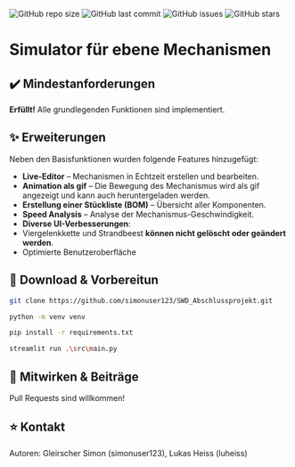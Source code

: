 ![GitHub repo size](https://img.shields.io/github/repo-size/simonuser123/SWD_Abschlussprojekt)
![GitHub last commit](https://img.shields.io/github/last-commit/simonuser123/SWD_Abschlussprojekt)
![GitHub issues](https://img.shields.io/github/issues/simonuser123/SWD_Abschlussprojekt)
![GitHub stars](https://img.shields.io/github/stars/simonuser123/SWD_Abschlussprojekt)

# Simulator für ebene Mechanismen

## ✔️ **Mindestanforderungen**  
 **Erfüllt!** Alle grundlegenden Funktionen sind implementiert.  

## ✨ **Erweiterungen**  
Neben den Basisfunktionen wurden folgende Features hinzugefügt:  

-  **Live-Editor** – Mechanismen in Echtzeit erstellen und bearbeiten.  
-  **Animation als gif** – Die Bewegung des Mechanismus wird als gif angezeigt und kann auch heruntergeladen werden.    
-  **Erstellung einer Stückliste (BOM)** – Übersicht aller Komponenten.  
-  **Speed Analysis** – Analyse der Mechanismus-Geschwindigkeit.  
-  **Diverse UI-Verbesserungen**:
  -  Viergelenkkette und Strandbeest **können nicht gelöscht oder geändert werden**.
  -  Optimierte Benutzeroberfläche
    
## 🔧 **Download & Vorbereitun**  
 
```bash
git clone https://github.com/simonuser123/SWD_Abschlussprojekt.git
```
```bash
python -m venv venv
```
```bash
pip install -r requirements.txt 
```
```bash
streamlit run .\src\main.py
```

## 🤝 **Mitwirken & Beiträge**
 Pull Requests sind willkommen!

## ⭐ **Kontakt**
 Autoren:	Gleirscher Simon (simonuser123), Lukas Heiss (luheiss)
